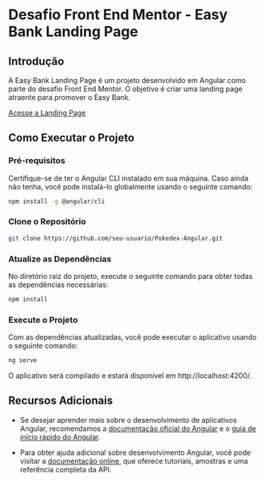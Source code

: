 # Desafio Front End Mentor - Easy Bank Landing Page

## Introdução
A Easy Bank Landing Page é um projeto desenvolvido em Angular como parte do desafio Front End Mentor. O objetivo é criar uma landing page atraente para promover o Easy Bank.

[Acesse a Landing Page](https://link-da-sua-landing-page)

[](https://i.imgur.com/bBIDyhu.png)
[](https://i.imgur.com/ZDpZDhz.png)


## Como Executar o Projeto

### Pré-requisitos
Certifique-se de ter o Angular CLI instalado em sua máquina. Caso ainda não tenha, você pode instalá-lo globalmente usando o seguinte comando:

```bash
npm install -g @angular/cli
```

### Clone o Repositório
```bash
git clone https://github.com/seu-usuario/Pokedex-Angular.git
```

### Atualize as Dependências
No diretório raiz do projeto, execute o seguinte comando para obter todas as dependências necessárias:

```bash
npm install
```

### Execute o Projeto
Com as dependências atualizadas, você pode executar o aplicativo usando o seguinte comando:

```bash
ng serve
```

O aplicativo será compilado e estará disponível em http://localhost:4200/.

## Recursos Adicionais

- Se desejar aprender mais sobre o desenvolvimento de aplicativos Angular, recomendamos a [documentação oficial do Angular](https://angular.io/tutorial) e o [guia de início rápido do Angular](https://angular.io/guide/quickstart).
  
- Para obter ajuda adicional sobre desenvolvimento Angular, você pode visitar a [documentação online](https://angular.io/docs), que oferece tutoriais, amostras e uma referência completa da API.
